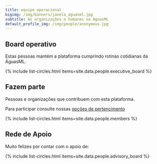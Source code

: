 ```yaml
---
title: equipe operacional
bigimg: /img/banners/janela_aguasml.jpg
subtitle: As organizações e humanes na ÁguasML
default_profile_img: /img/people/anonymous.jpg
---
```


## Board operativo

Estas pessoas mantém a plataforma cumprindo rotinas cotidianas da ÁguasML.

{% include list-circles.html items=site.data.people.executive_board %}


## Fazem parte

Pessoas e organizações que contribuem com esta plataforma.

Para participar consulte nossas [opções de pertencimento](../participe)

{% include list-circles.html items=site.data.people.members %}


## Rede de Apoio

Muito felizes por contar com o apoio de:

{% include list-circles.html items=site.data.people.advisory_board %}


